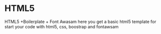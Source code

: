 # HTML5
HTML5 +Boilerplate + Font Awasam 
here you get a basic html5 template for start your code with html5, css, boostrap and fontawsam
